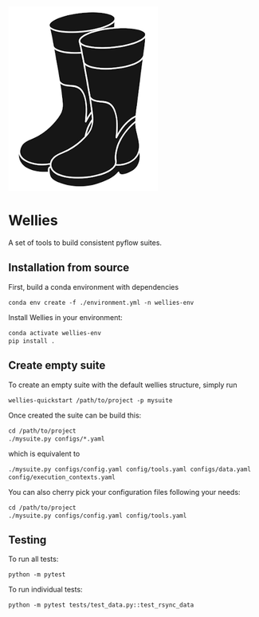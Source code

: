 ![](logo_wellies.png)

# Wellies

A set of tools to build consistent pyflow suites.

## Installation from source

First, build a conda environment with dependencies

    conda env create -f ./environment.yml -n wellies-env

Install Wellies in your environment:

    conda activate wellies-env
    pip install .

## Create empty suite

To create an empty suite with the default wellies structure, simply run

    wellies-quickstart /path/to/project -p mysuite

Once created the suite can be build this:

    cd /path/to/project
    ./mysuite.py configs/*.yaml

which is equivalent to

    ./mysuite.py configs/config.yaml config/tools.yaml configs/data.yaml config/execution_contexts.yaml

You can also cherry pick your configuration files following your needs:

    cd /path/to/project
    ./mysuite.py configs/config.yaml config/tools.yaml


## Testing

To run all tests:

    python -m pytest

To run individual tests:

    python -m pytest tests/test_data.py::test_rsync_data